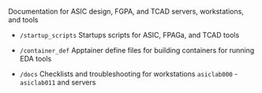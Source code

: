 Documentation for ASIC design, FGPA, and TCAD servers, workstations, and tools 

- `/startup_scripts` Startups scripts for ASIC, FPAGa, and TCAD tools

- `/container_def` Apptainer define files for building containers for running EDA tools

- `/docs` Checklists and troubleshooting for workstations `asiclab000` - `asiclab011` and servers
